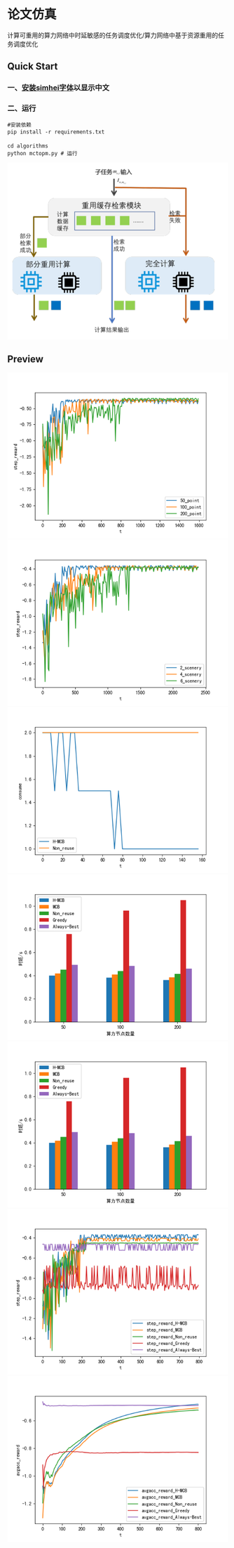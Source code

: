 # 论文仿真
计算可重用的算力网络中时延敏感的任务调度优化/算力网络中基于资源重用的任务调度优化


## Quick Start

### 一、[安装simhei字体](https://blog.csdn.net/BIT_666/article/details/122365074)以显示中文

### 二、运行
```shell
#安装依赖
pip install -r requirements.txt

cd algorithms
python mctopm.py # 运行
```

![图片太帅、无法显示](struct.png)

## Preview

![图片太帅、无法显示](results/change_K.png)
![图片太帅、无法显示](results/change_S.png)
![图片太帅、无法显示](results/compare_consume.png)
![图片太帅、无法显示](results/compare_latency_K.png)
![图片太帅、无法显示](results/compare_latency_K.png)
![图片太帅、无法显示](results/compare_policy_step.png)
![图片太帅、无法显示](results/compare_policy_avgacc.png)


